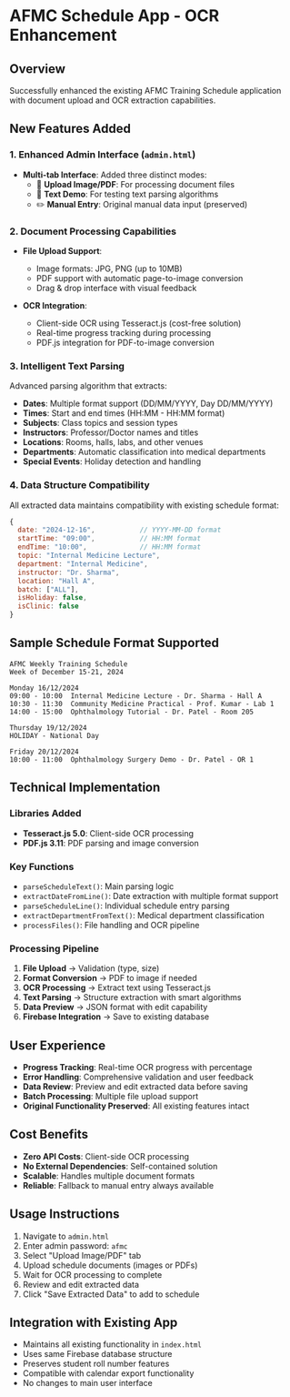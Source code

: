 # AFMC Schedule App - OCR Enhancement

## Overview
Successfully enhanced the existing AFMC Training Schedule application with document upload and OCR extraction capabilities.

## New Features Added

### 1. Enhanced Admin Interface (`admin.html`)
- **Multi-tab Interface**: Added three distinct modes:
  - 📄 **Upload Image/PDF**: For processing document files
  - 📝 **Text Demo**: For testing text parsing algorithms
  - ✏️ **Manual Entry**: Original manual data input (preserved)

### 2. Document Processing Capabilities
- **File Upload Support**: 
  - Image formats: JPG, PNG (up to 10MB)
  - PDF support with automatic page-to-image conversion
  - Drag & drop interface with visual feedback

- **OCR Integration**:
  - Client-side OCR using Tesseract.js (cost-free solution)
  - Real-time progress tracking during processing
  - PDF.js integration for PDF-to-image conversion

### 3. Intelligent Text Parsing
Advanced parsing algorithm that extracts:
- **Dates**: Multiple format support (DD/MM/YYYY, Day DD/MM/YYYY)
- **Times**: Start and end times (HH:MM - HH:MM format)
- **Subjects**: Class topics and session types
- **Instructors**: Professor/Doctor names and titles
- **Locations**: Rooms, halls, labs, and other venues
- **Departments**: Automatic classification into medical departments
- **Special Events**: Holiday detection and handling

### 4. Data Structure Compatibility
All extracted data maintains compatibility with existing schedule format:
```javascript
{
  date: "2024-12-16",           // YYYY-MM-DD format
  startTime: "09:00",           // HH:MM format
  endTime: "10:00",             // HH:MM format
  topic: "Internal Medicine Lecture",
  department: "Internal Medicine",
  instructor: "Dr. Sharma",
  location: "Hall A",
  batch: ["ALL"],
  isHoliday: false,
  isClinic: false
}
```

## Sample Schedule Format Supported

```
AFMC Weekly Training Schedule
Week of December 15-21, 2024

Monday 16/12/2024
09:00 - 10:00  Internal Medicine Lecture - Dr. Sharma - Hall A
10:30 - 11:30  Community Medicine Practical - Prof. Kumar - Lab 1
14:00 - 15:00  Ophthalmology Tutorial - Dr. Patel - Room 205

Thursday 19/12/2024
HOLIDAY - National Day

Friday 20/12/2024
10:00 - 11:00  Ophthalmology Surgery Demo - Dr. Patel - OR 1
```

## Technical Implementation

### Libraries Added
- **Tesseract.js 5.0**: Client-side OCR processing
- **PDF.js 3.11**: PDF parsing and image conversion

### Key Functions
- `parseScheduleText()`: Main parsing logic
- `extractDateFromLine()`: Date extraction with multiple format support
- `parseScheduleLine()`: Individual schedule entry parsing
- `extractDepartmentFromText()`: Medical department classification
- `processFiles()`: File handling and OCR pipeline

### Processing Pipeline
1. **File Upload** → Validation (type, size)
2. **Format Conversion** → PDF to image if needed
3. **OCR Processing** → Extract text using Tesseract.js
4. **Text Parsing** → Structure extraction with smart algorithms
5. **Data Preview** → JSON format with edit capability
6. **Firebase Integration** → Save to existing database

## User Experience
- **Progress Tracking**: Real-time OCR progress with percentage
- **Error Handling**: Comprehensive validation and user feedback
- **Data Review**: Preview and edit extracted data before saving
- **Batch Processing**: Multiple file upload support
- **Original Functionality Preserved**: All existing features intact

## Cost Benefits
- **Zero API Costs**: Client-side OCR processing
- **No External Dependencies**: Self-contained solution
- **Scalable**: Handles multiple document formats
- **Reliable**: Fallback to manual entry always available

## Usage Instructions
1. Navigate to `admin.html`
2. Enter admin password: `afmc`
3. Select "Upload Image/PDF" tab
4. Upload schedule documents (images or PDFs)
5. Wait for OCR processing to complete
6. Review and edit extracted data
7. Click "Save Extracted Data" to add to schedule

## Integration with Existing App
- Maintains all existing functionality in `index.html`
- Uses same Firebase database structure
- Preserves student roll number features
- Compatible with calendar export functionality
- No changes to main user interface